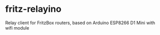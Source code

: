 # fritz-relayino
Relay client for FritzBox routers, based on Arduino ESP8266 D1 Mini with wifi module
